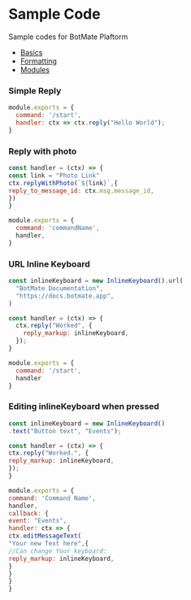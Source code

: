 # Sample Code

Sample codes for BotMate Plaftorm

* [Basics](BASICS.md)
* [Formatting](FORMATTING.md)
* [Modules](MODULES.md)


### Simple Reply

```js
module.exports = {
  command: '/start',
  handler: ctx => ctx.reply("Hello World");
}
```

### Reply with photo
```js
const handler = (ctx) => { 
const link = "Photo Link"
ctx.replyWithPhoto(`${link}`,{
reply_to_message_id: ctx.msg.message_id,
})
}

module.exports = {
  command: 'commandName',
  handler,
}
```

### URL Inline Keyboard
```js
const inlineKeyboard = new InlineKeyboard().url(
  "BotMate Documentation",
  "https://docs.botmate.app",
)

const handler = (ctx) => {
  ctx.reply("Worked", {
    reply_markup: inlineKeyboard,
  });
}

module.exports = {
  command: '/start',
  handler
}
```

### Editing inlineKeyboard when pressed
```js
const inlineKeyboard = new InlineKeyboard()
.text("Button text", "Events");

const handler = (ctx) => {
ctx.reply("Worked.", {
reply_markup: inlineKeyboard,
});
}

module.exports = {
command: 'Command Name',
handler,
callback: {
event: "Events",
handler: ctx => {
ctx.editMessageText(
"Your new Text here",{
//Can change Your keyboard:
reply_markup: inlineKeyboard,
}
}
}
}
```
